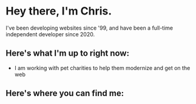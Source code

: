 # Hey there, I'm Chris.

I've been developing websites since '99, and have been a full-time independent developer since 2020. 

## Here's what I'm up to right now:

- I am working with pet charities to help them modernize and get on the web

## Here's where you can find me:

